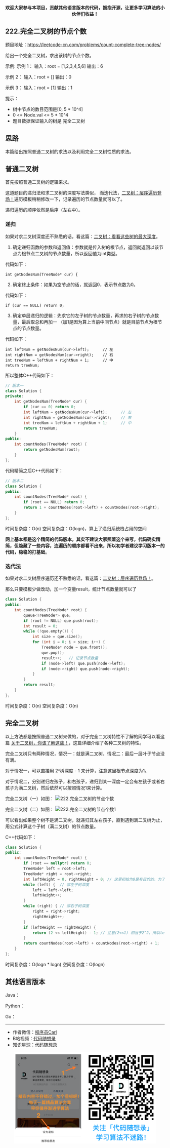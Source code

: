 <p align="center">
  <a href="https://mp.weixin.qq.com/s/QVF6upVMSbgvZy8lHZS3CQ"><img src="https://img.shields.io/badge/知识星球-代码随想录-blue" alt=""></a>
  <a href="https://mp.weixin.qq.com/s/b66DFkOp8OOxdZC_xLZxfw"><img src="https://img.shields.io/badge/刷题-微信群-green" alt=""></a>
  <a href="https://img-blog.csdnimg.cn/20201210231711160.png"><img src="https://img.shields.io/badge/公众号-代码随想录-brightgreen" alt=""></a>
  <a href="https://space.bilibili.com/525438321"><img src="https://img.shields.io/badge/B站-代码随想录-orange" alt=""></a>
</p>
<p align="center"><strong>欢迎大家参与本项目，贡献其他语言版本的代码，拥抱开源，让更多学习算法的小伙伴们收益！</strong></p>


## 222.完全二叉树的节点个数

题目地址：https://leetcode-cn.com/problems/count-complete-tree-nodes/

给出一个完全二叉树，求出该树的节点个数。

示例:
示例 1：
输入：root = [1,2,3,4,5,6]
输出：6

示例 2：
输入：root = []
输出：0

示例 3：
输入：root = [1]
输出：1

提示：

* 树中节点的数目范围是[0, 5 * 10^4]
* 0 <= Node.val <= 5 * 10^4
* 题目数据保证输入的树是 完全二叉树


## 思路

本篇给出按照普通二叉树的求法以及利用完全二叉树性质的求法。

## 普通二叉树

首先按照普通二叉树的逻辑来求。

这道题目的递归法和求二叉树的深度写法类似， 而迭代法，[二叉树：层序遍历登场！](https://mp.weixin.qq.com/s/Gb3BjakIKGNpup2jYtTzog)遍历模板稍稍修改一下，记录遍历的节点数量就可以了。

递归遍历的顺序依然是后序（左右中）。

### 递归

如果对求二叉树深度还不熟悉的话，看这篇：[二叉树：看看这些树的最大深度](https://mp.weixin.qq.com/s/guKwV-gSNbA1CcbvkMtHBg)。

1. 确定递归函数的参数和返回值：参数就是传入树的根节点，返回就返回以该节点为根节点二叉树的节点数量，所以返回值为int类型。

代码如下：
```
int getNodesNum(TreeNode* cur) {
```

2. 确定终止条件：如果为空节点的话，就返回0，表示节点数为0。

代码如下：

```
if (cur == NULL) return 0;
```

3. 确定单层递归的逻辑：先求它的左子树的节点数量，再求的右子树的节点数量，最后取总和再加一 （加1是因为算上当前中间节点）就是目前节点为根节点的节点数量。

代码如下：

```
int leftNum = getNodesNum(cur->left);      // 左
int rightNum = getNodesNum(cur->right);    // 右
int treeNum = leftNum + rightNum + 1;      // 中
return treeNum;
```

所以整体C++代码如下：

```C++
// 版本一
class Solution {
private:
    int getNodesNum(TreeNode* cur) {
        if (cur == 0) return 0;
        int leftNum = getNodesNum(cur->left);      // 左
        int rightNum = getNodesNum(cur->right);    // 右
        int treeNum = leftNum + rightNum + 1;      // 中
        return treeNum;
    }
public:
    int countNodes(TreeNode* root) {
        return getNodesNum(root);
    }
};
```

代码精简之后C++代码如下：
```C++
// 版本二
class Solution {
public:
    int countNodes(TreeNode* root) {
        if (root == NULL) return 0;
        return 1 + countNodes(root->left) + countNodes(root->right);
    }
};
```

时间复杂度：O(n)
空间复杂度：O(logn)，算上了递归系统栈占用的空间

**网上基本都是这个精简的代码版本，其实不建议大家照着这个来写，代码确实精简，但隐藏了一些内容，连遍历的顺序都看不出来，所以初学者建议学习版本一的代码，稳稳的打基础**。


### 迭代法

如果对求二叉树层序遍历还不熟悉的话，看这篇：[二叉树：层序遍历登场！](https://mp.weixin.qq.com/s/Gb3BjakIKGNpup2jYtTzog)。

那么只要模板少做改动，加一个变量result，统计节点数量就可以了

```C++
class Solution {
public:
    int countNodes(TreeNode* root) {
        queue<TreeNode*> que;
        if (root != NULL) que.push(root);
        int result = 0;
        while (!que.empty()) {
            int size = que.size();
            for (int i = 0; i < size; i++) {
                TreeNode* node = que.front();
                que.pop();
                result++;   // 记录节点数量
                if (node->left) que.push(node->left);
                if (node->right) que.push(node->right);
            }
        }
        return result;
    }
};
```
时间复杂度：O(n)
空间复杂度：O(n)

## 完全二叉树

以上方法都是按照普通二叉树来做的，对于完全二叉树特性不了解的同学可以看这篇 [关于二叉树，你该了解这些！](https://mp.weixin.qq.com/s/_ymfWYvTNd2GvWvC5HOE4A)，这篇详细介绍了各种二叉树的特性。

完全二叉树只有两种情况，情况一：就是满二叉树，情况二：最后一层叶子节点没有满。

对于情况一，可以直接用 2^树深度 - 1 来计算，注意这里根节点深度为1。

对于情况二，分别递归左孩子，和右孩子，递归到某一深度一定会有左孩子或者右孩子为满二叉树，然后依然可以按照情况1来计算。

完全二叉树（一）如图：
![222.完全二叉树的节点个数](https://img-blog.csdnimg.cn/20201124092543662.png)

完全二叉树（二）如图：
![222.完全二叉树的节点个数1](https://img-blog.csdnimg.cn/20201124092634138.png)

可以看出如果整个树不是满二叉树，就递归其左右孩子，直到遇到满二叉树为止，用公式计算这个子树（满二叉树）的节点数量。

C++代码如下：

```C++
class Solution {
public:
    int countNodes(TreeNode* root) {
        if (root == nullptr) return 0;
        TreeNode* left = root->left;
        TreeNode* right = root->right;
        int leftHeight = 0, rightHeight = 0; // 这里初始为0是有目的的，为了下面求指数方便
        while (left) {  // 求左子树深度
            left = left->left;
            leftHeight++;
        }
        while (right) { // 求右子树深度
            right = right->right;
            rightHeight++;
        }
        if (leftHeight == rightHeight) {
            return (2 << leftHeight) - 1; // 注意(2<<1) 相当于2^2，所以leftHeight初始为0
        }
        return countNodes(root->left) + countNodes(root->right) + 1;
    }
};
```

时间复杂度：O(logn * logn)
空间复杂度：O(logn)

## 其他语言版本


Java：


Python：


Go：




-----------------------
* 作者微信：[程序员Carl](https://mp.weixin.qq.com/s/b66DFkOp8OOxdZC_xLZxfw)
* B站视频：[代码随想录](https://space.bilibili.com/525438321)
* 知识星球：[代码随想录](https://mp.weixin.qq.com/s/QVF6upVMSbgvZy8lHZS3CQ)
<div align="center"><img src=../pics/公众号.png width=450 alt=> </img></div>
